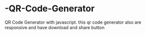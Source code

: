 # -QR-Code-Generator

 QR Code Generator with javascript. this qr code generator also are responsive and have download and share button
